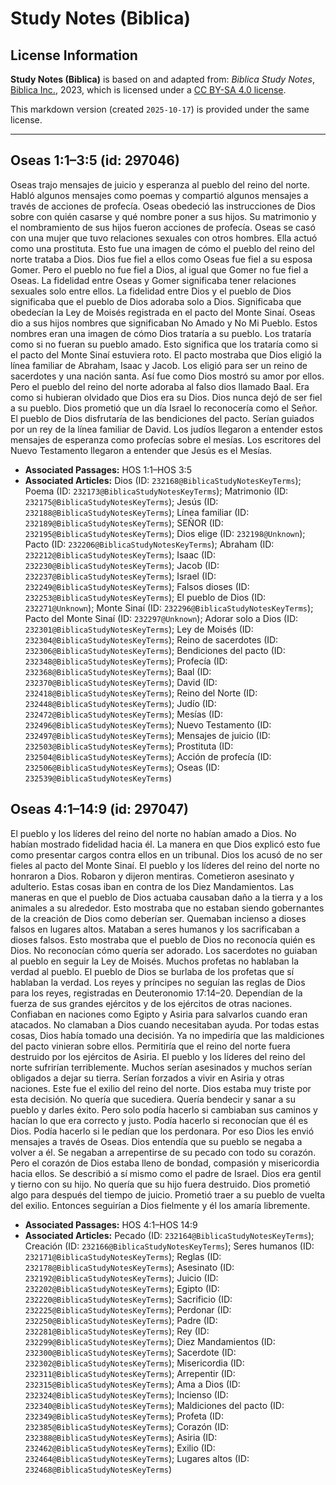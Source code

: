 # Study Notes (Biblica)

## License Information

**Study Notes (Biblica)** is based on and adapted from: _Biblica Study Notes_, [Biblica Inc.](https://www.biblica.com/), 2023, which is licensed under a [CC BY-SA 4.0 license](https://creativecommons.org/licenses/by-sa/4.0/legalcode.en).

This markdown version (created `2025-10-17`) is provided under the same license.



--------------------------------

## Oseas 1:1–3:5 (id: 297046)

Oseas trajo mensajes de juicio y esperanza al pueblo del reino del norte. Habló algunos mensajes como poemas y compartió algunos mensajes a través de acciones de profecía. Oseas obedeció las instrucciones de Dios sobre con quién casarse y qué nombre poner a sus hijos. Su matrimonio y el nombramiento de sus hijos fueron acciones de profecía. Oseas se casó con una mujer que tuvo relaciones sexuales con otros hombres. Ella actuó como una prostituta. Esto fue una imagen de cómo el pueblo del reino del norte trataba a Dios. Dios fue fiel a ellos como Oseas fue fiel a su esposa Gomer. Pero el pueblo no fue fiel a Dios, al igual que Gomer no fue fiel a Oseas. La fidelidad entre Oseas y Gomer significaba tener relaciones sexuales solo entre ellos. La fidelidad entre Dios y el pueblo de Dios significaba que el pueblo de Dios adoraba solo a Dios. Significaba que obedecían la Ley de Moisés registrada en el pacto del Monte Sinaí. Oseas dio a sus hijos nombres que significaban No Amado y No Mi Pueblo. Estos nombres eran una imagen de cómo Dios trataría a su pueblo. Los trataría como si no fueran su pueblo amado. Esto significa que los trataría como si el pacto del Monte Sinaí estuviera roto. El pacto mostraba que Dios eligió la línea familiar de Abraham, Isaac y Jacob. Los eligió para ser un reino de sacerdotes y una nación santa. Así fue como Dios mostró su amor por ellos. Pero el pueblo del reino del norte adoraba al falso dios llamado Baal. Era como si hubieran olvidado que Dios era su Dios. Dios nunca dejó de ser fiel a su pueblo. Dios prometió que un día Israel lo reconocería como el Señor. El pueblo de Dios disfrutaría de las bendiciones del pacto. Serían guiados por un rey de la línea familiar de David. Los judíos llegaron a entender estos mensajes de esperanza como profecías sobre el mesías. Los escritores del Nuevo Testamento llegaron a entender que Jesús es el Mesías.

* **Associated Passages:** HOS 1:1–HOS 3:5
* **Associated Articles:** Dios (ID: `232168@BiblicaStudyNotesKeyTerms`); Poema (ID: `232173@BiblicaStudyNotesKeyTerms`); Matrimonio (ID: `232175@BiblicaStudyNotesKeyTerms`); Jesús (ID: `232188@BiblicaStudyNotesKeyTerms`); Línea familiar (ID: `232189@BiblicaStudyNotesKeyTerms`); SEÑOR (ID: `232195@BiblicaStudyNotesKeyTerms`); Dios elige (ID: `232198@Unknown`); Pacto (ID: `232206@BiblicaStudyNotesKeyTerms`); Abraham (ID: `232212@BiblicaStudyNotesKeyTerms`); Isaac (ID: `232230@BiblicaStudyNotesKeyTerms`); Jacob (ID: `232237@BiblicaStudyNotesKeyTerms`); Israel (ID: `232249@BiblicaStudyNotesKeyTerms`); Falsos dioses (ID: `232253@BiblicaStudyNotesKeyTerms`); El pueblo de Dios (ID: `232271@Unknown`); Monte Sinaí (ID: `232296@BiblicaStudyNotesKeyTerms`); Pacto del Monte Sinaí (ID: `232297@Unknown`); Adorar solo a Dios (ID: `232301@BiblicaStudyNotesKeyTerms`); Ley de Moisés (ID: `232304@BiblicaStudyNotesKeyTerms`); Reino de sacerdotes (ID: `232306@BiblicaStudyNotesKeyTerms`); Bendiciones del pacto (ID: `232348@BiblicaStudyNotesKeyTerms`); Profecía (ID: `232368@BiblicaStudyNotesKeyTerms`); Baal (ID: `232370@BiblicaStudyNotesKeyTerms`); David (ID: `232418@BiblicaStudyNotesKeyTerms`); Reino del Norte (ID: `232448@BiblicaStudyNotesKeyTerms`); Judío (ID: `232472@BiblicaStudyNotesKeyTerms`); Mesías (ID: `232496@BiblicaStudyNotesKeyTerms`); Nuevo Testamento (ID: `232497@BiblicaStudyNotesKeyTerms`); Mensajes de juicio (ID: `232503@BiblicaStudyNotesKeyTerms`); Prostituta (ID: `232504@BiblicaStudyNotesKeyTerms`); Acción de profecía (ID: `232506@BiblicaStudyNotesKeyTerms`); Oseas (ID: `232539@BiblicaStudyNotesKeyTerms`)

## Oseas 4:1–14:9 (id: 297047)

El pueblo y los líderes del reino del norte no habían amado a Dios. No habían mostrado fidelidad hacia él. La manera en que Dios explicó esto fue como presentar cargos contra ellos en un tribunal. Dios los acusó de no ser fieles al pacto del Monte Sinaí. El pueblo y los líderes del reino del norte no honraron a Dios. Robaron y dijeron mentiras. Cometieron asesinato y adulterio. Estas cosas iban en contra de los Diez Mandamientos. Las maneras en que el pueblo de Dios actuaba causaban daño a la tierra y a los animales a su alrededor. Esto mostraba que no estaban siendo gobernantes de la creación de Dios como deberían ser. Quemaban incienso a dioses falsos en lugares altos. Mataban a seres humanos y los sacrificaban a dioses falsos. Esto mostraba que el pueblo de Dios no reconocía quién es Dios. No reconocían cómo quería ser adorado. Los sacerdotes no guiaban al pueblo en seguir la Ley de Moisés. Muchos profetas no hablaban la verdad al pueblo. El pueblo de Dios se burlaba de los profetas que sí hablaban la verdad. Los reyes y príncipes no seguían las reglas de Dios para los reyes, registradas en Deuteronomio 17:14–20\. Dependían de la fuerza de sus grandes ejércitos y de los ejércitos de otras naciones. Confiaban en naciones como Egipto y Asiria para salvarlos cuando eran atacados. No clamaban a Dios cuando necesitaban ayuda. Por todas estas cosas, Dios había tomado una decisión. Ya no impediría que las maldiciones del pacto vinieran sobre ellos. Permitiría que el reino del norte fuera destruido por los ejércitos de Asiria. El pueblo y los líderes del reino del norte sufrirían terriblemente. Muchos serían asesinados y muchos serían obligados a dejar su tierra. Serían forzados a vivir en Asiria y otras naciones. Este fue el exilio del reino del norte. Dios estaba muy triste por esta decisión. No quería que sucediera. Quería bendecir y sanar a su pueblo y darles éxito. Pero solo podía hacerlo si cambiaban sus caminos y hacían lo que era correcto y justo. Podía hacerlo si reconocían que él es Dios. Podía hacerlo si le pedían que los perdonara. Por eso Dios les envió mensajes a través de Oseas. Dios entendía que su pueblo se negaba a volver a él. Se negaban a arrepentirse de su pecado con todo su corazón. Pero el corazón de Dios estaba lleno de bondad, compasión y misericordia hacia ellos. Se describió a sí mismo como el padre de Israel. Dios era gentil y tierno con su hijo. No quería que su hijo fuera destruido. Dios prometió algo para después del tiempo de juicio. Prometió traer a su pueblo de vuelta del exilio. Entonces seguirían a Dios fielmente y él los amaría libremente.

* **Associated Passages:** HOS 4:1–HOS 14:9
* **Associated Articles:** Pecado (ID: `232164@BiblicaStudyNotesKeyTerms`); Creación (ID: `232166@BiblicaStudyNotesKeyTerms`); Seres humanos (ID: `232171@BiblicaStudyNotesKeyTerms`); Reglas (ID: `232178@BiblicaStudyNotesKeyTerms`); Asesinato (ID: `232192@BiblicaStudyNotesKeyTerms`); Juicio (ID: `232202@BiblicaStudyNotesKeyTerms`); Egipto (ID: `232220@BiblicaStudyNotesKeyTerms`); Sacrificio (ID: `232225@BiblicaStudyNotesKeyTerms`); Perdonar (ID: `232250@BiblicaStudyNotesKeyTerms`); Padre (ID: `232281@BiblicaStudyNotesKeyTerms`); Rey (ID: `232299@BiblicaStudyNotesKeyTerms`); Diez Mandamientos (ID: `232300@BiblicaStudyNotesKeyTerms`); Sacerdote (ID: `232302@BiblicaStudyNotesKeyTerms`); Misericordia (ID: `232311@BiblicaStudyNotesKeyTerms`); Arrepentir (ID: `232315@BiblicaStudyNotesKeyTerms`); Ama a Dios (ID: `232324@BiblicaStudyNotesKeyTerms`); Incienso (ID: `232340@BiblicaStudyNotesKeyTerms`); Maldiciones del pacto (ID: `232349@BiblicaStudyNotesKeyTerms`); Profeta (ID: `232385@BiblicaStudyNotesKeyTerms`); Corazón (ID: `232388@BiblicaStudyNotesKeyTerms`); Asiria (ID: `232462@BiblicaStudyNotesKeyTerms`); Exilio (ID: `232464@BiblicaStudyNotesKeyTerms`); Lugares altos (ID: `232468@BiblicaStudyNotesKeyTerms`)

